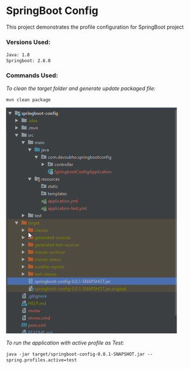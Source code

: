 # SpringBoot Config
This project demonstrates the profile configuration for SpringBoot project

### **Versions Used:**

    Java: 1.8
    Springboot: 2.6.0
    
### **Commands Used:**  

*To clean the target folder and generate update packaged file:*  
```
mvn clean package  
```

![Alt text](/screenshots/TargetFolderJar.png?raw=true "Target Folder and JAR File")  

*To run the application with active profile as Test:*  
```
java -jar target/springboot-config-0.0.1-SNAPSHOT.jar --spring.profiles.active=test  
```

